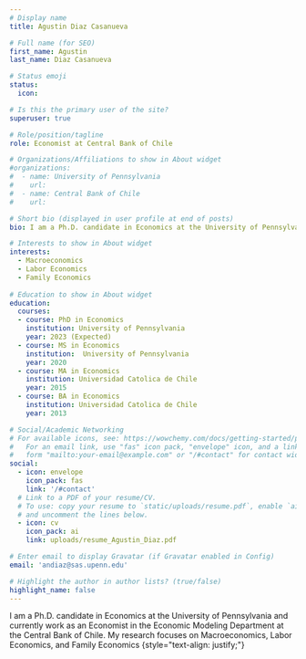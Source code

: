 ```yaml
---
# Display name
title: Agustin Diaz Casanueva

# Full name (for SEO)
first_name: Agustin 
last_name: Diaz Casanueva

# Status emoji
status:
  icon: 

# Is this the primary user of the site?
superuser: true

# Role/position/tagline
role: Economist at Central Bank of Chile

# Organizations/Affiliations to show in About widget
#organizations:
#  - name: University of Pennsylvania
#    url:
#  - name: Central Bank of Chile
#    url:

# Short bio (displayed in user profile at end of posts)
bio: I am a Ph.D. candidate in Economics at the University of Pennsylvania and currently work as an Economist in the Economic Modeling Department at the Central Bank of Chile. My research focuses on Macroeconomics, Labor Economics, and Family Economics.

# Interests to show in About widget
interests:
  - Macroeconomics
  - Labor Economics
  - Family Economics
  
# Education to show in About widget
education:
  courses: 
  - course: PhD in Economics
    institution: University of Pennsylvania
    year: 2023 (Expected)
  - course: MS in Economics
    institution:  University of Pennsylvania
    year: 2020  
  - course: MA in Economics
    institution: Universidad Catolica de Chile
    year: 2015
  - course: BA in Economics
    institution: Universidad Catolica de Chile
    year: 2013

# Social/Academic Networking
# For available icons, see: https://wowchemy.com/docs/getting-started/page-builder/#icons
#   For an email link, use "fas" icon pack, "envelope" icon, and a link in the
#   form "mailto:your-email@example.com" or "/#contact" for contact widget.
social:
  - icon: envelope
    icon_pack: fas
    link: '/#contact'
  # Link to a PDF of your resume/CV.
  # To use: copy your resume to `static/uploads/resume.pdf`, enable `ai` icons in `params.yaml`,
  # and uncomment the lines below.
  - icon: cv
    icon_pack: ai
    link: uploads/resume_Agustin_Diaz.pdf

# Enter email to display Gravatar (if Gravatar enabled in Config)
email: 'andiaz@sas.upenn.edu'

# Highlight the author in author lists? (true/false)
highlight_name: false
---
```


I am a Ph.D. candidate in Economics at the University of Pennsylvania and currently work as an Economist in the Economic Modeling Department at the Central Bank of Chile. My research focuses on Macroeconomics, Labor Economics, and Family Economics
{style="text-align: justify;"}

  